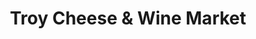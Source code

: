 ---
title: "Troy Cheese & Wine Market"
url: /troy/troy-cheese-und-wine-market/
shop: Lebensmittel
---